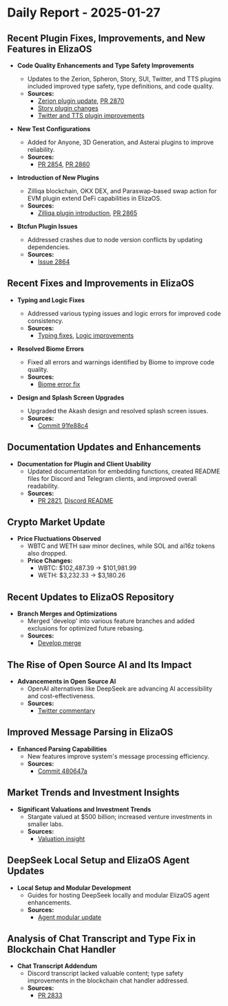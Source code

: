 # Daily Report - 2025-01-27

## Recent Plugin Fixes, Improvements, and New Features in ElizaOS

- **Code Quality Enhancements and Type Safety Improvements**

  - Updates to the Zerion, Spheron, Story, SUI, Twitter, and TTS plugins included improved type safety, type definitions, and code quality.
  - **Sources:**
    - [Zerion plugin update](https://github.com/elizaOS/eliza/commit/55a8e20d5b6f6ba44c0a5275a375e94cb758a751), [PR 2870](https://github.com/elizaOS/eliza/pull/2870)
    - [Story plugin changes](https://github.com/elizaOS/eliza/pull/2844)
    - [Twitter and TTS plugin improvements](https://github.com/elizaOS/eliza/pull/2827)

- **New Test Configurations**

  - Added for Anyone, 3D Generation, and Asterai plugins to improve reliability.
  - **Sources:**
    - [PR 2854](https://github.com/elizaOS/eliza/pull/2854), [PR 2860](https://github.com/elizaOS/eliza/pull/2860)

- **Introduction of New Plugins**

  - Zilliqa blockchain, OKX DEX, and Paraswap-based swap action for EVM plugin extend DeFi capabilities in ElizaOS.
  - **Sources:**
    - [Zilliqa plugin introduction](https://github.com/elizaOS/eliza/pull/2842), [PR 2865](https://github.com/elizaOS/eliza/pull/2865)

- **Btcfun Plugin Issues**
  - Addressed crashes due to node version conflicts by updating dependencies.
  - **Sources:**
    - [Issue 2864](https://github.com/elizaOS/eliza/issues/2864)

## Recent Fixes and Improvements in ElizaOS

- **Typing and Logic Fixes**

  - Addressed various typing issues and logic errors for improved code consistency.
  - **Sources:**
    - [Typing fixes](https://github.com/elizaOS/eliza/commit/4ff686756579c408fe15bc4079f27ec47d579596), [Logic improvements](https://github.com/elizaOS/eliza/commit/cb1efdbb5c9a2ab7f15cd26d67cad423b59d40ab)

- **Resolved Biome Errors**

  - Fixed all errors and warnings identified by Biome to improve code quality.
  - **Sources:**
    - [Biome error fix](https://github.com/elizaOS/eliza/commit/84b59aeddfe063b604504057a733a6819c2ecd0e)

- **Design and Splash Screen Upgrades**
  - Upgraded the Akash design and resolved splash screen issues.
  - **Sources:**
    - [Commit 91fe88c4](https://github.com/elizaOS/eliza/commit/91fe88c4dc8a1a5aa5d585c44b2a8da8c4b9e35d)

## Documentation Updates and Enhancements

- **Documentation for Plugin and Client Usability**
  - Updated documentation for embedding functions, created README files for Discord and Telegram clients, and improved overall readability.
  - **Sources:**
    - [PR 2821](https://github.com/elizaOS/eliza/pull/2821), [Discord README](https://github.com/elizaOS/eliza/pull/2812)

## Crypto Market Update

- **Price Fluctuations Observed**
  - WBTC and WETH saw minor declines, while SOL and ai16z tokens also dropped.
  - **Price Changes:**
    - WBTC: $102,487.39 → $101,981.99
    - WETH: $3,232.33 → $3,180.26

## Recent Updates to ElizaOS Repository

- **Branch Merges and Optimizations**
  - Merged 'develop' into various feature branches and added exclusions for optimized future rebasing.
  - **Sources:**
    - [Develop merge](https://github.com/elizaOS/eliza/commit/097e2e7fa461808ca2ca693d83832102624e8b09)

## The Rise of Open Source AI and Its Impact

- **Advancements in Open Source AI**
  - OpenAI alternatives like DeepSeek are advancing AI accessibility and cost-effectiveness.
  - **Sources:**
    - [Twitter commentary](https://twitter.com/dankvr/status/1883692238884254096)

## Improved Message Parsing in ElizaOS

- **Enhanced Parsing Capabilities**
  - New features improve system's message processing efficiency.
  - **Sources:**
    - [Commit 480647a](https://github.com/elizaOS/eliza/commit/480647a7d08753c4f3184c41570d0ddc3d8b96e9)

## Market Trends and Investment Insights

- **Significant Valuations and Investment Trends**
  - Stargate valued at $500 billion; increased venture investments in smaller labs.
  - **Sources:**
    - [Valuation insight](https://twitter.com/dankvr/status/1883893619553436043)

## DeepSeek Local Setup and ElizaOS Agent Updates

- **Local Setup and Modular Development**
  - Guides for hosting DeepSeek locally and modular ElizaOS agent enhancements.
  - **Sources:**
    - [Agent modular update](https://github.com/elizaOS/eliza/pull/2861)

## Analysis of Chat Transcript and Type Fix in Blockchain Chat Handler

- **Chat Transcript Addendum**
  - Discord transcript lacked valuable content; type safety improvements in the blockchain chat handler addressed.
  - **Sources:**
    - [PR 2833](https://github.com/elizaOS/eliza/pull/2833)
